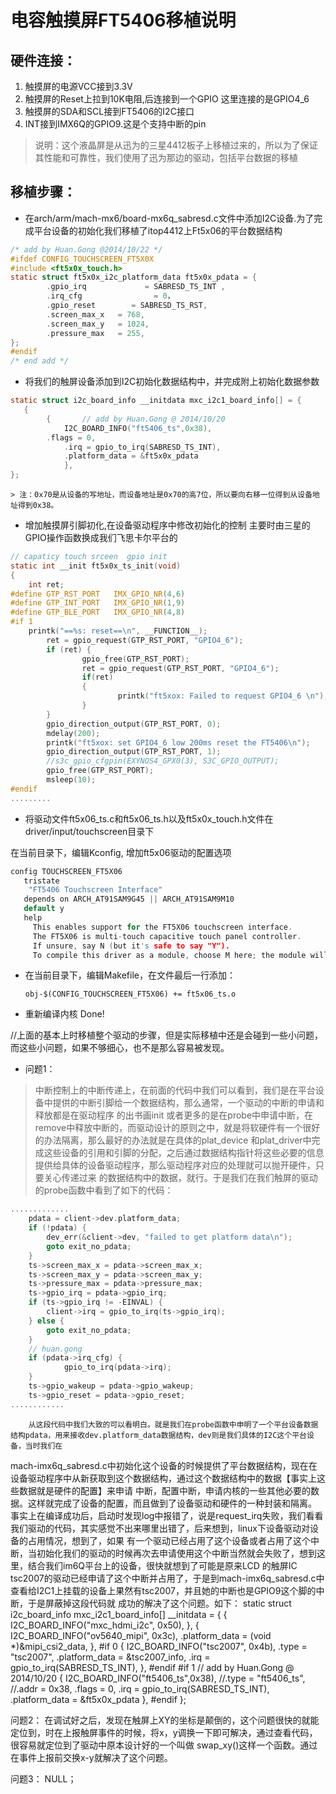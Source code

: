 # 电容触摸屏FT5406移植说明

硬件连接：
---

  1.  触摸屏的电源VCC接到3.3V 
  2.  触摸屏的Reset上拉到10K电阻,后连接到一个GPIO 这里连接的是GPIO4_6
  3.  触摸屏的SDA和SCL接到FT5406的I2C接口 
  4.  INT接到IMX6Q的GPIO9.这是个支持中断的pin

> 说明：这个液晶屏是从迅为的三星4412板子上移植过来的，所以为了保证其性能和可靠性，我们使用了迅为那边的驱动，包括平台数据的移植

移植步骤：
---

-  在arch/arm/mach-mx6/board-mx6q_sabresd.c文件中添加I2C设备.为了完成平台设备的初始化我们移植了itop4412上Ft5x06的平台数据结构
```c
/* add by Huan.Gong @2014/10/22 */
#ifdef CONFIG_TOUCHSCREEN_FT5X0X
#include <ft5x0x_touch.h>
static struct ft5x0x_i2c_platform_data ft5x0x_pdata = {
        .gpio_irq             = SABRESD_TS_INT ,
        .irq_cfg                = 0，
        .gpio_reset        = SABRESD_TS_RST,
        .screen_max_x   = 768,
        .screen_max_y   = 1024,
        .pressure_max   = 255,
};
#endif
/* end add */
```
- 将我们的触屏设备添加到I2C初始化数据结构中，并完成附上初始化数据参数
```c
static struct i2c_board_info __initdata mxc_i2c1_board_info[] = { 
   { 
        {       // add by Huan.Gong @ 2014/10/20
        	I2C_BOARD_INFO("ft5406_ts",0x38),
        .flags = 0,
        	.irq = gpio_to_irq(SABRESD_TS_INT),
        	.platform_data = &ft5x0x_pdata
        	},
};
```
    > 注：0x70是从设备的写地址，而设备地址是0x70的高7位，所以要向右移一位得到从设备地址得到0x38。 


 - 增加触摸屏引脚初化,在设备驱动程序中修改初始化的控制 主要时由三星的GPIO操作函数换成我们飞思卡尔平台的
```c
// capaticy touch srceen  gpio init 
static int __init ft5x0x_ts_init(void)
{
	int ret;
#define GTP_RST_PORT   IMX_GPIO_NR(4,6)
#define GTP_INT_PORT   IMX_GPIO_NR(1,9)
#define GTP_BLE_PORT   IMX_GPIO_NR(4,8)
#if 1
	printk("==%s: reset==\n", __FUNCTION__);
        ret = gpio_request(GTP_RST_PORT, "GPIO4_6");
        if (ret) {
                gpio_free(GTP_RST_PORT);
                ret = gpio_request(GTP_RST_PORT, "GPIO4_6");
                if(ret)
                {
                        printk("ft5xox: Failed to request GPIO4_6 \n");
                }
        }
        gpio_direction_output(GTP_RST_PORT, 0);
        mdelay(200);
        printk("ft5xox: set GPIO4_6 low 200ms reset the FT5406\n");
        gpio_direction_output(GTP_RST_PORT, 1);
        //s3c_gpio_cfgpin(EXYNOS4_GPX0(3), S3C_GPIO_OUTPUT);
        gpio_free(GTP_RST_PORT);
        msleep(10);
#endif
.........
```

- 将驱动文件ft5x06_ts.c和ft5x06_ts.h以及ft5x0x_touch.h文件在driver/input/touchscreen目录下 

在当前目录下，编辑Kconfig, 增加ft5x06驱动的配置选项 
```c
config TOUCHSCREEN_FT5X06 
   tristate 
    "FT5406 Touchscreen Interface" 
   depends on ARCH_AT91SAM9G45 || ARCH_AT91SAM9M10 
   default y 
   help 
     This enables support for the FT5X06 touchscreen interface. 
     The FT5X06 is multi-touch capacitive touch panel controller. 
     If unsure, say N (but it's safe to say "Y"). 
     To compile this driver as a module, choose M here; the module will be called ft5x06_ts 
```
- 在当前目录下，编辑Makefile，在文件最后一行添加： 

      obj-$(CONFIG_TOUCHSCREEN_FT5X06) += ft5x06_ts.o 

- 重新编译内核 Done!

//上面的基本上时移植整个驱动的步骤，但是实际移植中还是会碰到一些小问题，而这些小问题，如果不够细心，也不是那么容易被发现。

  - 问题1：
  > 中断控制上的中断传递上，在前面的代码中我们可以看到，我们是在平台设备中提供的中断引脚给一个数据结构，那么通常，一个驱动的中断的申请和释放都是在驱动程序
的出书画init 或者更多的是在probe中申请中断，在remove中释放中断的，而驱动设计的原则之中，就是将软硬件有一个很好的办法隔离，那么最好的办法就是在具体的plat_device
和plat_driver中完成这些设备的引用和引脚的分配，之后通过数据结构指针将这些必要的信息提供给具体的设备驱动程序，那么驱动程序对应的处理就可以抛开硬件，只要关心传递过来
的数据结构中的数据，就行。于是我们在我们触屏的驱动的probe函数中看到了如下的代码：
```c
.............
	pdata = client->dev.platform_data;
	if (!pdata) {
		dev_err(&client->dev, "failed to get platform data\n");
		goto exit_no_pdata;
	}
	ts->screen_max_x = pdata->screen_max_x;
	ts->screen_max_y = pdata->screen_max_y;
	ts->pressure_max = pdata->pressure_max;
	ts->gpio_irq = pdata->gpio_irq;
	if (ts->gpio_irq != -EINVAL) {
		client->irq = gpio_to_irq(ts->gpio_irq);
	} else {
		goto exit_no_pdata;
	}
	// huan.gong
	if (pdata->irq_cfg) {
		    gpio_to_irq(pdata->irq);
	}
	ts->gpio_wakeup = pdata->gpio_wakeup;
	ts->gpio_reset = pdata->gpio_reset;
............
```
        从这段代码中我们大致的可以看明白。就是我们在probe函数中申明了一个平台设备数据结构pdata，用来接收dev.platform_data数据结构，dev则是我们具体的I2C这个平台设备，当时我们在
mach-imx6q_sabresd.c中初始化这个设备的时候提供了平台数据结构，现在在设备驱动程序中从新获取到这个数据结构，通过这个数据结构中的数据【事实上这些数据就是硬件的配置】来申请
中断，配置中断，申请内核的一些其他必要的数据。这样就完成了设备的配置，而且做到了设备驱动和硬件的一种封装和隔离。
        事实上在编译成功后，启动时发现log中报错了，说是request_irq失败，我们看看我们驱动的代码，其实感觉不出来哪里出错了，后来想到，linux下设备驱动对设备的占用情况，想到了，如果
有一个驱动已经占用了这个设备或者占用了这个中断，当初始化我们的驱动的时候再次去申请使用这个中断当然就会失败了，想到这里，结合我们im6Q平台上的设备，很快就想到了可能是原来LCD
的触屏IC tsc2007的驱动已经申请了这个中断并占用了，于是到mach-imx6q_sabresd.c中查看给I2C1上挂载的设备上果然有tsc2007，并且她的中断也是GPIO9这个脚的中断，于是屏蔽掉这段代码就
成功的解决了这个问题。如下：
static struct i2c_board_info mxc_i2c1_board_info[] __initdata = {
	{
		I2C_BOARD_INFO("mxc_hdmi_i2c", 0x50),
	},
	{
		I2C_BOARD_INFO("ov5640_mipi", 0x3c),
		.platform_data = (void *)&mipi_csi2_data,
	},
#if 0
	{
		I2C_BOARD_INFO("tsc2007", 0x4b),
		.type           = "tsc2007",
		.platform_data = &tsc2007_info,
		.irq = gpio_to_irq(SABRESD_TS_INT),
	},
#endif
#if 1
	// add by Huan.Gong @ 2014/10/20
	{
		I2C_BOARD_INFO("ft5406_ts",0x38),
		//.type = "ft5406_ts",
		//.addr = 0x38,
		.flags = 0,
		.irq = gpio_to_irq(SABRESD_TS_INT),
		.platform_data = &ft5x0x_pdata
	},
#endif
};

问题2：
        在调试好之后，发现在触屏上XY的坐标是颠倒的，这个问题很快的就能定位到，时在上报触屏事件的时候，将x，y调换一下即可解决，通过查看代码，很容易就定位到了驱动中原本设计好的一个叫做
swap_xy()这样一个函数。通过在事件上报前交换x-y就解决了这个问题。

问题3：
         NULL；

